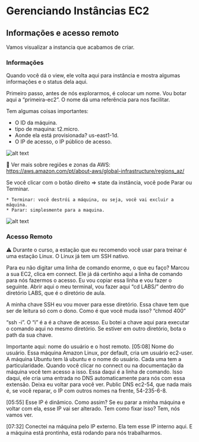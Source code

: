 # Gerenciando Instâncias EC2

## Informações e acesso remoto

Vamos visualizar a instancia que acabamos de criar.

### Informações

Quando você dá o view, ele volta aqui para instância e mostra algumas informações e o status dela aqui. 

Primeiro passo, antes de nós explorarmos, é colocar um nome. Vou botar aqui a “primeira-ec2”. O nome dá uma referência para nos facilitar.

Tem algumas coisas importantes:

* O ID da máquina. 
* tipo de maquina: t2.micro. 
* Aonde ela está provisionada? us-east1-1d.
* O IP de acesso, o IP público de acesso.

![alt text](https://github.com/asalunai/alura-deploy-amazon-ec2/blob/main/a02pt01img1.PNG?raw=true)

📌 Ver mais sobre regiões e zonas da AWS: https://aws.amazon.com/pt/about-aws/global-infrastructure/regions_az/

Se você clicar com o botão direito => state da instância, você pode Parar ou Terminar. 

	* Terminar: você destrói a máquina, ou seja, você vai excluir a máquina. 
	* Parar: simplesmente para a maquina. 
	
![alt text](https://github.com/asalunai/alura-deploy-amazon-ec2/blob/main/a02pt01img2.PNG?raw=true)

### Acesso Remoto

⚠️ Durante o curso, a estação que eu recomendo você usar para treinar é uma estação Linux. O Linux já tem um SSH nativo. 

Para eu não digitar uma linha de comando enorme, o que eu faço? Marcou a sua EC2, clica em connect. Ele já dá certinho aqui a linha de comando para nós fazermos o acesso. Eu vou copiar essa linha e vou fazer o seguinte. Abrir aqui o meu terminal, vou fazer aqui “cd LABS/” dentro do diretório LABS, que é o diretório de aula.

A minha chave SSH eu vou mover para esse diretório. 
Essa chave tem que ser de leitura só com o dono. Como é que você muda isso? “chmod 400”

“ssh -i”. O “i” é a é a chave de acesso. Eu botei a chave aqui para executar o comando aqui no mesmo diretório. Se estiver em outro diretório, bota o path da sua chave. 

Importante aqui: nome do usuário e o host remoto.
[05:08] Nome do usuário. Essa máquina Amazon Linux, por default, cria um usuário ec2-user. A máquina Ubuntu tem lá ubuntu e o nome do usuário. Cada uma tem a particularidade. Quando você clicar no connect ou na documentação da máquina você tem acesso a isso. Essa daqui é a linha de comando. Isso daqui, ele cria uma entrada no DNS automaticamente para nós com essa extensão. Deixa eu voltar para você ver. Public DNS ec2-54, que nada mais é, se você reparar, o IP com outros nomes na frente, 54-235-6-8.

[05:55] Esse IP é dinâmico. Como assim? Se eu parar a minha máquina e voltar com ela, esse IP vai ser alterado. Tem como fixar isso? Tem, nós vamos ver. 

[07:32] Conectei na máquina pelo IP externo. Ela tem esse IP interno aqui. E a máquina está prontinha, está rodando para nós trabalharmos. 


